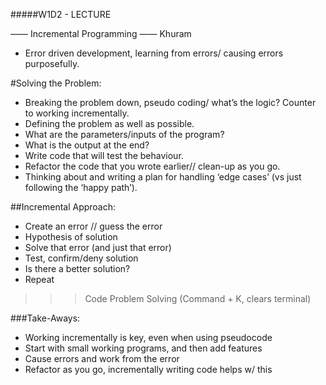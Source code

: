 #####W1D2 - LECTURE

—— Incremental Programming —— Khuram

- Error driven development, learning from errors/ causing errors purposefully.

#Solving the Problem:

- Breaking the problem down, pseudo coding/ what’s the logic? Counter to working incrementally.
- Defining the problem as well as possible.
- What are the parameters/inputs of the program?
- What is the output at the end?
- Write code that will test the behaviour.
- Refactor the code that you wrote earlier// clean-up as you go.
- Thinking about and writing a plan for handling ‘edge cases’ (vs just following the ‘happy path’).

##Incremental Approach:

- Create an error // guess the error
- Hypothesis of solution
- Solve that error (and just that error)
- Test, confirm/deny solution
- Is there a better solution?
- Repeat

> > > Code Problem Solving
> > > (Command + K, clears terminal)

###Take-Aways:

- Working incrementally is key, even when using pseudocode
- Start with small working programs, and then add features
- Cause errors and work from the error
- Refactor as you go, incrementally writing code helps w/ this
